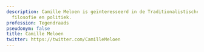 ```yaml
---
description: Camille Meloen is geïnteresseerd in de Traditionalistische school, anti-modernistische
  filosofie en politiek.
profession: Tegendraads
pseudonym: false
title: Camille Meloen
twitter: https://twitter.com/CamilleMeloen
---
```

